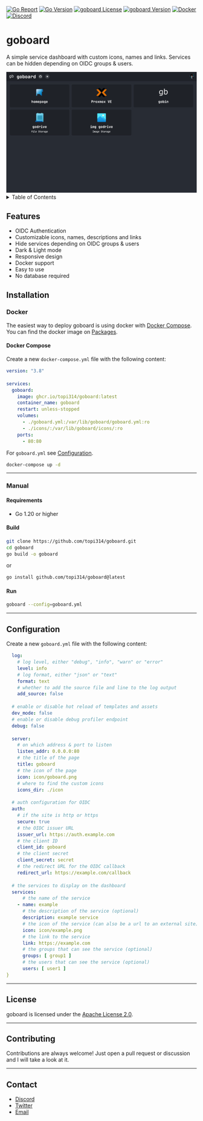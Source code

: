 [![Go Report](https://goreportcard.com/badge/github.com/topi314/goboard)](https://goreportcard.com/report/github.com/topi314/goboard)
[![Go Version](https://img.shields.io/github/go-mod/go-version/topi314/goboard)](https://golang.org/doc/devel/release.html)
[![goboard License](https://img.shields.io/github/license/topi314/goboard)](LICENSE)
[![goboard Version](https://img.shields.io/github/v/tag/topi314/goboard?label=release)](https://github.com/topi314/goboard/releases/latest)
[![Docker](https://github.com/topi314/goboard/actions/workflows/docker.yml/badge.svg)](https://github.com/topi314/goboard/actions/workflows/docker.yml)
[![Discord](https://discordapp.com/api/guilds/608506410803658753/embed.png?style=shield)](https://discord.gg/sD3ABd5)

# goboard

A simple service dashboard with custom icons, names and links.
Services can be hidden depending on OIDC groups & users.

<img src=".github/preview.png" alt="preview">

<details>
<summary>Table of Contents</summary>

- [Features](#features)
- [Installation](#installation)
  - [Docker](#docker)
    - [Docker Compose](#docker-compose)
  - [Manual](#manual)
  - [Configuration](#configuration)
  
</details>

## Features

- OIDC Authentication
- Customizable icons, names, descriptions and links
- Hide services depending on OIDC groups & users
- Dark & Light mode
- Responsive design
- Docker support
- Easy to use
- No database required

## Installation

### Docker

The easiest way to deploy goboard is using docker with [Docker Compose](https://docs.docker.com/compose/). You can find the docker image on [Packages](https://github.com/topi314/goboard/pkgs/container/goboard).

#### Docker Compose

Create a new `docker-compose.yml` file with the following content:

```yaml
version: "3.8"

services:
  goboard:
    image: ghcr.io/topi314/goboard:latest
    container_name: goboard
    restart: unless-stopped
    volumes:
      - ./goboard.yml:/var/lib/goboard/goboard.yml:ro
      - ./icons/:/var/lib/goboard/icons/:ro
    ports:
      - 80:80
```

For `goboard.yml` see [Configuration](#configuration).

```bash
docker-compose up -d
```

---

### Manual


#### Requirements

- Go 1.20 or higher

#### Build

```bash
git clone https://github.com/topi314/goboard.git
cd goboard
go build -o goboard
```

or

```bash
go install github.com/topi314/goboard@latest
```

#### Run

```bash
goboard --config=goboard.yml
```

---

## Configuration

Create a new `goboard.yml` file with the following content:


```yml
  log:
    # log level, either "debug", "info", "warn" or "error"
    level: info
    # log format, either "json" or "text"
    format: text
    # whether to add the source file and line to the log output
    add_source: false

  # enable or disable hot reload of templates and assets
  dev_mode: false
  # enable or disable debug profiler endpoint
  debug: false

  server:
    # on which address & port to listen
    listen_addr: 0.0.0.0:80
    # the title of the page
    title: goboard
    # the icon of the page
    icon: icon/goboard.png
    # where to find the custom icons
    icons_dir: ./icon

  # auth configuration for OIDC
  auth:
    # if the site is http or https
    secure: true
    # the OIDC issuer URL
    issuer_url: https://auth.example.com
    # the client ID
    client_id: goboard
    # the client secret
    client_secret: secret
    # the redirect URL for the OIDC callback
    redirect_url: https://example.com/callback

  # the services to display on the dashboard
  services:
      # the name of the service
    - name: example
      # the description of the service (optional)
      description: example service
      # the icon of the service (can also be a url to an external site) (optional)
      icon: icon/example.png
      # the link to the service
      link: https://example.com
      # the groups that can see the service (optional)
      groups: [ group1 ]
      # the users that can see the service (optional)
      users: [ user1 ]
}
```

---

## License

goboard is licensed under the [Apache License 2.0](/LICENSE).

---

## Contributing

Contributions are always welcome! Just open a pull request or discussion and I will take a look at it.

---

## Contact

- [Discord](https://discord.gg/sD3ABd5)
- [Twitter](https://twitter.com/topi314)
- [Email](mailto:git@topi.wtf)
